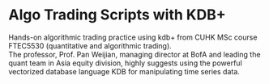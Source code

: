 # Algo Trading Scripts with KDB+
Hands-on algorithmic trading practice using kdb+ from CUHK MSc course FTEC5530 (quantitative and algorithmic trading). </br>
The professor, Prof. Pan Weijian, managing director at BofA and leading the quant team in Asia equity division, highly suggests using the powerful vectorized database language KDB for manipulating time series data.
